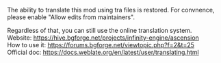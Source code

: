 The ability to translate this mod using tra files is restored. For convnence, please enable "Allow edits from maintainers".

Regardless of that, you can still use the online translation system.  
Website: https://hive.bgforge.net/projects/infinity-engine/ascension  
How to use it: https://forums.bgforge.net/viewtopic.php?f=2&t=25  
Official doc: https://docs.weblate.org/en/latest/user/translating.html  
